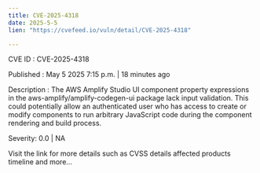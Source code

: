 ```yaml
---
title: CVE-2025-4318
date: 2025-5-5
lien: "https://cvefeed.io/vuln/detail/CVE-2025-4318"

---
```


CVE ID : CVE-2025-4318

Published :  May 5
2025
7:15 p.m. | 18 minutes ago

Description : The AWS Amplify Studio UI component property expressions in the aws-amplify/amplify-codegen-ui package lack input validation. This could potentially allow an authenticated user who has access to create or modify components to run arbitrary JavaScript code during the component rendering and build process.

Severity: 0.0 | NA

Visit the link for more details
such as CVSS details
affected products
timeline
and more...
